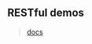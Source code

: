 ## RESTful demos
> [docs](https://documenter.getpostman.com/view/1284764/SzKVQdX2?version=latest#d8e9775e-ea94-4064-a477-8f1da5c85fd7)